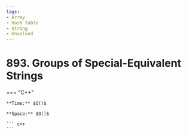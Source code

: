```yaml
---
tags:
- Array
- Hash Table
- String
- Unsolved
---
```



# 893. Groups of Special-Equivalent Strings

=== "C++"

    **Time:** $O()$

    **Space:** $O()$

    ``` c++
    ```